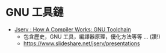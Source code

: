 # GNU 工具鏈

* [Jserv : How A Compiler Works: GNU Toolchain](https://www.slideshare.net/jserv/how-a-compiler-works-gnu-toolchain) 
    * 包含歷史，GNU 工具，編譯器原理，優化方法等等 ... (讚!)
    * https://www.slideshare.net/jserv/presentations











